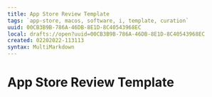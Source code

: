 ```yaml
---
title: App Store Review Template
tags: `app-store, macos, software, i, template, curation`
uuid: 00CB3B9B-786A-46DB-8E1D-8C40543968EC
local: drafts://open?uuid=00CB3B9B-786A-46DB-8E1D-8C40543968EC
created: 02202022-113113
syntax: MultiMarkdown
---
```

 # App Store Review Template